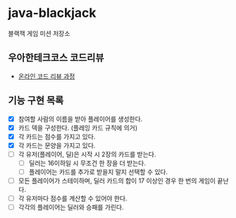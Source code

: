 # java-blackjack
블랙잭 게임 미션 저장소

## 우아한테크코스 코드리뷰
* [온라인 코드 리뷰 과정](https://github.com/woowacourse/woowacourse-docs/blob/master/maincourse/README.md)

## 기능 구현 목록

- [x] 참여할 사람의 이름을 받아 플레이어를 생성한다.
- [X] 카드 덱을 구성한다. (플레잉 카드 규칙에 의거)
- [x] 각 카드는 점수를 가지고 있다.
- [x] 각 카드는 문양을 가지고 있다.
- [ ] 각 유저(플레이어, 딜)은 시작 시 2장의 카드를 받는다.
  - [ ] 딜러는 16이하일 시 무조건 한 장을 더 받는다.
  - [ ] 플레이어는 카드를 추가로 받을지 말지 선택할 수 있다.
- [ ] 모든 플레이어가 스테이하며, 딜러 카드의 합이 17 이상인 경우 한 번의 게임이 끝난다.
- [ ] 각 유저마다 점수를 계산할 수 있어야 한다.
- [ ] 각각의 플레이어는 딜러와 승패를 가린다.